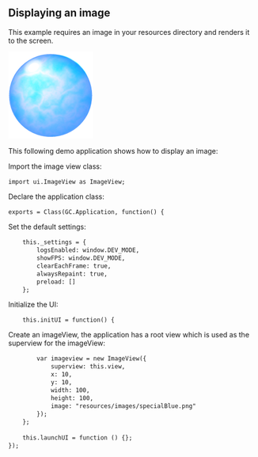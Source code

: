 ## Displaying an image

This example requires an image in your resources directory
and renders it to the screen.

<img src="resources/images/specialBlue.png" alt="a book screenshot" class="screenshot">

This following demo application shows how to display an image:

Import the image view class:
~~~
import ui.ImageView as ImageView;
~~~

Declare the application class:
~~~
exports = Class(GC.Application, function() {
~~~

Set the default settings:
~~~
    this._settings = {
        logsEnabled: window.DEV_MODE,
        showFPS: window.DEV_MODE,
        clearEachFrame: true,
        alwaysRepaint: true,
        preload: []
    };
~~~

Initialize the UI:
~~~
    this.initUI = function() {
~~~
Create an imageView, the application has a root view which is used as the superview for the imageView:
~~~
        var imageview = new ImageView({
            superview: this.view,
            x: 10,
            y: 10,
            width: 100,
            height: 100,
            image: "resources/images/specialBlue.png"
        });
    };

    this.launchUI = function () {};
});
~~~
